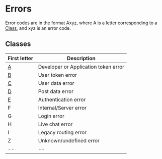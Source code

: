 # Errors

Error codes are in the format Axyz, where A is a letter corresponding to a [Class](#Classes), and xyz is an error code.

## Classes

|First letter|Description|
|--|--|
|[A](./explainations.md#a-class-developer-token-error)|Developer or Application token error|
|[B](./explainations.md#b-class-user-token-error)|User token error|
|[C](./explainations.md#c-class-user-data-error)|User data error|
|[D](./explainations.md#d-class-post-data-error)|Post data error|
|[E](./explainations.md#e-class-authentication-error)|Authentication error|
|F|Internal/Server error|
|G|Login error|
|H|Live chat error|
|I|Legacy routing error|
|Z|Unknown/undefined error|
|--|--|

